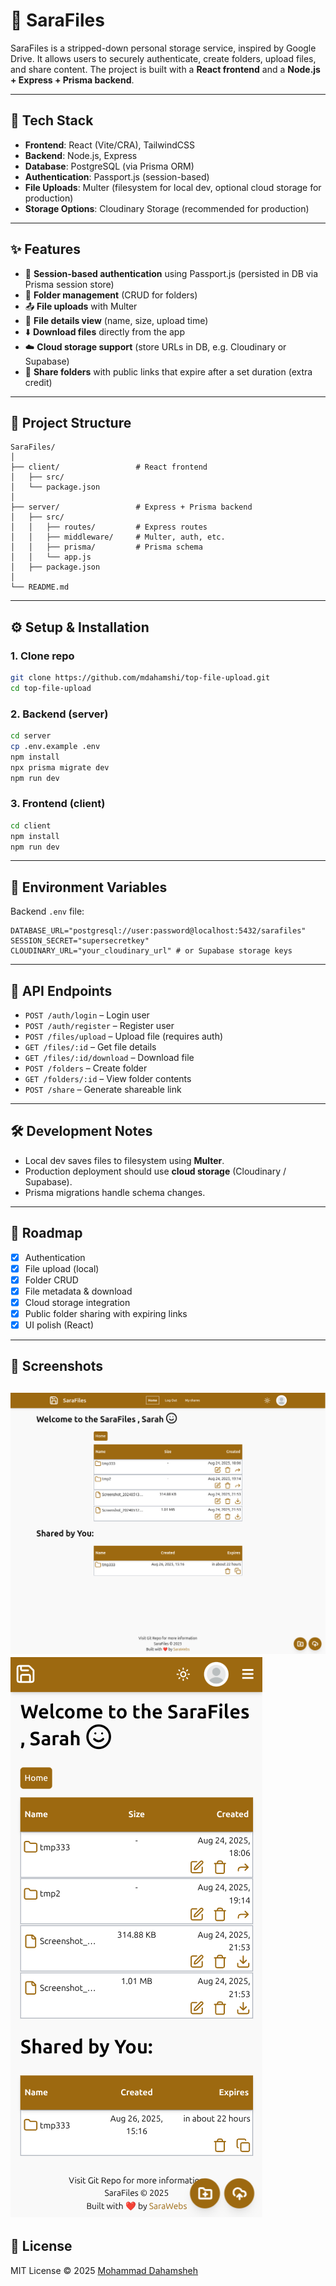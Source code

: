 

# 📂 SaraFiles

SaraFiles is a stripped-down personal storage service, inspired by Google Drive.
It allows users to securely authenticate, create folders, upload files, and share content.
The project is built with a **React frontend** and a **Node.js + Express + Prisma backend**.

---

## 🚀 Tech Stack

* **Frontend**: React (Vite/CRA), TailwindCSS
* **Backend**: Node.js, Express
* **Database**: PostgreSQL (via Prisma ORM)
* **Authentication**: Passport.js (session-based)
* **File Uploads**: Multer (filesystem for local dev, optional cloud storage for production)
* **Storage Options**: Cloudinary  Storage (recommended for production)

---

## ✨ Features

* 🔐 **Session-based authentication** using Passport.js (persisted in DB via Prisma session store)
* 📁 **Folder management** (CRUD for folders)
* 📤 **File uploads** with Multer
* 📑 **File details view** (name, size, upload time)
* ⬇️ **Download files** directly from the app
* ☁️ **Cloud storage support** (store URLs in DB, e.g. Cloudinary or Supabase)
* 🔗 **Share folders** with public links that expire after a set duration (extra credit)

---

## 📂 Project Structure

```
SaraFiles/
│
├── client/                 # React frontend
│   ├── src/
│   └── package.json
│
├── server/                 # Express + Prisma backend
│   ├── src/
│   │   ├── routes/         # Express routes
│   │   ├── middleware/     # Multer, auth, etc.
│   │   ├── prisma/         # Prisma schema
│   │   └── app.js
│   ├── package.json
│
└── README.md
```

---

## ⚙️ Setup & Installation

### 1. Clone repo

```bash
git clone https://github.com/mdahamshi/top-file-upload.git
cd top-file-upload
```

### 2. Backend (server)

```bash
cd server
cp .env.example .env
npm install
npx prisma migrate dev
npm run dev
```

### 3. Frontend (client)

```bash
cd client
npm install
npm run dev
```

---

## 🔑 Environment Variables

Backend `.env` file:

```
DATABASE_URL="postgresql://user:password@localhost:5432/sarafiles"
SESSION_SECRET="supersecretkey"
CLOUDINARY_URL="your_cloudinary_url" # or Supabase storage keys
```

---

## 📡 API Endpoints

* `POST /auth/login` – Login user
* `POST /auth/register` – Register user
* `POST /files/upload` – Upload file (requires auth)
* `GET /files/:id` – Get file details
* `GET /files/:id/download` – Download file
* `POST /folders` – Create folder
* `GET /folders/:id` – View folder contents
* `POST /share` – Generate shareable link

---

## 🛠️ Development Notes

* Local dev saves files to filesystem using **Multer**.
* Production deployment should use **cloud storage** (Cloudinary / Supabase).
* Prisma migrations handle schema changes.

---

## 🚧 Roadmap

* [x] Authentication
* [x] File upload (local)
* [x] Folder CRUD
* [x] File metadata & download
* [x] Cloud storage integration
* [x] Public folder sharing with expiring links
* [x] UI polish (React)

---
## 📸 Screenshots

![Screenshot](sc.png)
![Screenshot](sc2.png)
---

## 📜 License

MIT License © 2025 [Mohammad Dahamsheh](https://github.com/yourusername)

